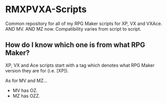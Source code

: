 # RMXPVXA-Scripts
Common repository for all of my RPG Maker scripts for XP, VX and VXAce. AND MV. AND MZ now. Compatibility varies from script to script.

## How do I know which one is from what RPG Maker?

XP, VX and Ace scripts start with a tag which denotes what RPG Maker version they are for (i.e. \[XP\]).

As for MV and MZ... 
- MV has OZ. 
- MZ has OZZ.
